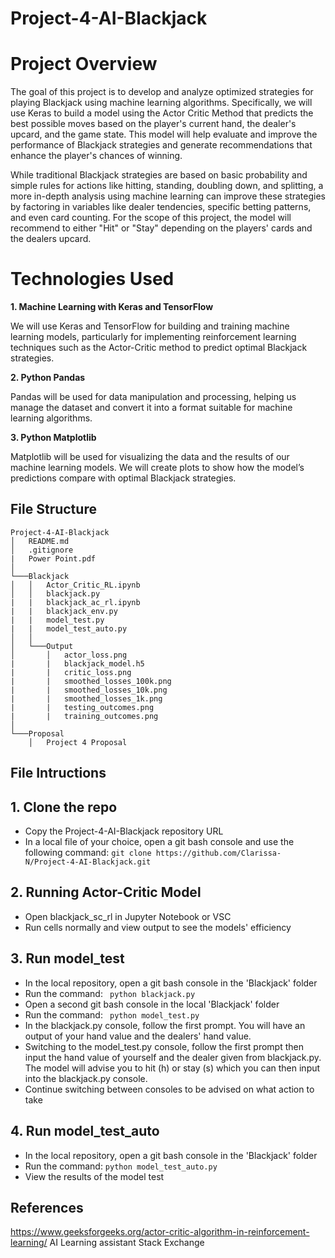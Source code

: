# Project-4-AI-Blackjack

# Project Overview

The goal of this project is to develop and analyze optimized strategies for playing Blackjack using machine learning algorithms. Specifically, we will use Keras to build a model using the Actor Critic Method that predicts the best possible moves based on the player's current hand, the dealer's upcard, and the game state. This model will help evaluate and improve the performance of Blackjack strategies and generate recommendations that enhance the player's chances of winning.

While traditional Blackjack strategies are based on basic probability and simple rules for actions like hitting, standing, doubling down, and splitting, a more in-depth analysis using machine learning can improve these strategies by factoring in variables like dealer tendencies, specific betting patterns, and even card counting. For the scope of this project, the model will recommend to either "Hit" or "Stay" depending on the players' cards and the dealers upcard.

# Technologies Used

  **1. Machine Learning with Keras and TensorFlow**
  
 We will use Keras and TensorFlow for building and training machine learning models, particularly for implementing reinforcement learning techniques such as the Actor-Critic method to predict optimal Blackjack strategies.

  **2. Python Pandas**
  
 Pandas will be used for data manipulation and processing, helping us manage the dataset and convert it into a format suitable for machine learning algorithms.

  **3. Python Matplotlib**
  
 Matplotlib will be used for visualizing the data and the results of our machine learning models. We will create plots to show how the model’s predictions compare with optimal Blackjack strategies.

 ## File Structure

```
Project-4-AI-Blackjack
│   README.md
│   .gitignore
|   Power Point.pdf    
│
└───Blackjack
│   │   Actor_Critic_RL.ipynb
│   │   blackjack.py
|   |   blackjack_ac_rl.ipynb
|   |   blackjack_env.py
|   |   model_test.py
|   |   model_test_auto.py
│   │
│   └───Output
│       │   actor_loss.png
|       |   blackjack_model.h5
|       |   critic_loss.png
|       |   smoothed_losses_100k.png
|       |   smoothed_losses_10k.png
|       |   smoothed_losses_1k.png
|       |   testing_outcomes.png
|       |   training_outcomes.png
│   
└───Proposal
    │   Project 4 Proposal
```

## File Intructions ##

## 1. Clone the repo ##
 - Copy the Project-4-AI-Blackjack repository URL
 - In a local file of your choice, open a git bash console and use the following command:
   ``` git clone https://github.com/Clarissa-N/Project-4-AI-Blackjack.git ```

## 2. Running Actor-Critic Model ##
 - Open blackjack_sc_rl in Jupyter Notebook or VSC
 - Run cells normally and view output to see the models' efficiency

## 3. Run model_test ##
- In the local repository, open a git bash console in the 'Blackjack' folder
- Run the command: ``` python blackjack.py```
- Open a second git bash console in the local 'Blackjack' folder
- Run the command: ``` python model_test.py```
- In the blackjack.py console, follow the first prompt. You will have an output of your hand value and the dealers' hand value.
- Switching to the model_test.py console, follow the first prompt then input the hand value of yourself and the dealer given from blackjack.py. The model will advise you to hit (h) or stay (s) which you can then input into the blackjack.py console.
- Continue switching between consoles to be advised on what action to take

## 4. Run model_test_auto ##
- In the local repository, open a git bash console in the 'Blackjack' folder
- Run the command: ```python model_test_auto.py```
- View the results of the model test


## References ##
https://www.geeksforgeeks.org/actor-critic-algorithm-in-reinforcement-learning/
AI Learning assistant 
Stack Exchange
